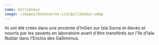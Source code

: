 ```yaml
---
name: Gallimimus
image: /images/dinosaures-js1/gallimimus.webp
---
```

Ils ont été créés dans une enceinte d'InGen sur Isla Sorna et élevés et nourris par les savants en laboratoire avant d'être transférés sur l'île d'Isla Nublar dans l'Enclos des Gallimimus.
